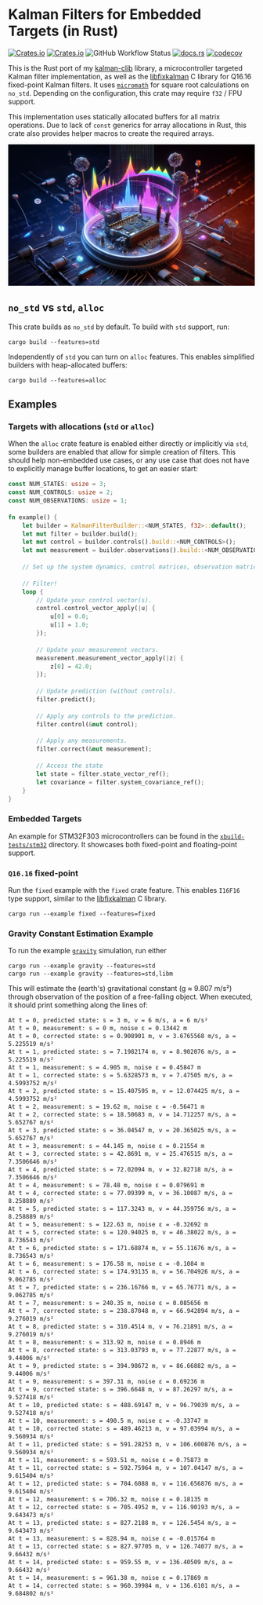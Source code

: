 # Kalman Filters for Embedded Targets (in Rust)

[![Crates.io](https://img.shields.io/crates/v/minikalman)](https://crates.io/crates/minikalman-rs)
[![Crates.io](https://img.shields.io/crates/l/minikalman)](https://crates.io/crates/minikalman-rs)
![GitHub Workflow Status](https://img.shields.io/github/actions/workflow/status/sunsided/minikalman-rs/rust.yml)
[![docs.rs](https://img.shields.io/docsrs/minikalman)](https://docs.rs/minikalman/)
[![codecov](https://codecov.io/gh/sunsided/minikalman-rs/graph/badge.svg?token=YJYARXA8EL)](https://codecov.io/gh/sunsided/minikalman-rs)

This is the Rust port of my [kalman-clib](https://github.com/sunsided/kalman-clib/) library,
a microcontroller targeted Kalman filter implementation, as well as the
[libfixkalman](https://github.com/sunsided/libfixkalman) C library for Q16.16 fixed-point Kalman filters.
It uses [`micromath`](https://docs.rs/micromath) for square root calculations on `no_std`. Depending on the
configuration, this crate may
require `f32` / FPU support.

This implementation uses statically allocated buffers for all matrix operations. Due to lack
of `const` generics for array allocations in Rust, this crate also provides helper macros
to create the required arrays.

<div align="center">
    <img src="docs/hero.webp" width="780" alt="Kalman Filter Library Hero Picture" />
</div>

## `no_std` vs `std`, `alloc`

This crate builds as `no_std` by default. To build with `std` support, run:

```
cargo build --features=std
```

Independently of `std` you can turn on `alloc` features. This enables simplified builders with heap-allocated buffers:

```
cargo build --features=alloc
```

## Examples

### Targets with allocations (`std` or `alloc`)

When the `alloc` crate feature is enabled either directly or implicitly via `std`,
some builders are enabled that allow for simple creation of filters. This should help non-embedded use cases, or any
use case that does not have to explicitly manage buffer locations, to get an easier start:

```rust
const NUM_STATES: usize = 3;
const NUM_CONTROLS: usize = 2;
const NUM_OBSERVATIONS: usize = 1;

fn example() {
    let builder = KalmanFilterBuilder::<NUM_STATES, f32>::default();
    let mut filter = builder.build();
    let mut control = builder.controls().build::<NUM_CONTROLS>();
    let mut measurement = builder.observations().build::<NUM_OBSERVATIONS>();

    // Set up the system dynamics, control matrices, observation matrices, ...

    // Filter!
    loop {
        // Update your control vector(s).
        control.control_vector_apply(|u| {
            u[0] = 0.0;
            u[1] = 1.0;
        });

        // Update your measurement vectors.
        measurement.measurement_vector_apply(|z| {
            z[0] = 42.0;
        });

        // Update prediction (without controls).
        filter.predict();

        // Apply any controls to the prediction.
        filter.control(&mut control);

        // Apply any measurements.
        filter.correct(&mut measurement);

        // Access the state
        let state = filter.state_vector_ref();
        let covariance = filter.system_covariance_ref();
    }
}
```

### Embedded Targets

An example for STM32F303 microcontrollers can be found in the
[`xbuild-tests/stm32`] directory. It showcases both fixed-point and floating-point support.

### `Q16.16` fixed-point

Run the `fixed` example with the `fixed` crate feature. This enables `I16F16` type support, similar to
the [libfixkalman](https://github.com/sunsided/libfixkalman) C library.

```shell
cargo run --example fixed --features=fixed
```

### Gravity Constant Estimation Example

To run the example [`gravity`] simulation, run either

```shell
cargo run --example gravity --features=std
cargo run --example gravity --features=std,libm
```

This will estimate the (earth's) gravitational constant (g ≈ 9.807 m/s²) through observation
of the position of a free-falling object. When executed, it should print something along the lines of:

```
At t = 0, predicted state: s = 3 m, v = 6 m/s, a = 6 m/s²
At t = 0, measurement: s = 0 m, noise ε = 0.13442 m
At t = 0, corrected state: s = 0.908901 m, v = 3.6765568 m/s, a = 5.225519 m/s²
At t = 1, predicted state: s = 7.1982174 m, v = 8.902076 m/s, a = 5.225519 m/s²
At t = 1, measurement: s = 4.905 m, noise ε = 0.45847 m
At t = 1, corrected state: s = 5.6328573 m, v = 7.47505 m/s, a = 4.5993752 m/s²
At t = 2, predicted state: s = 15.407595 m, v = 12.074425 m/s, a = 4.5993752 m/s²
At t = 2, measurement: s = 19.62 m, noise ε = -0.56471 m
At t = 2, corrected state: s = 18.50683 m, v = 14.712257 m/s, a = 5.652767 m/s²
At t = 3, predicted state: s = 36.04547 m, v = 20.365025 m/s, a = 5.652767 m/s²
At t = 3, measurement: s = 44.145 m, noise ε = 0.21554 m
At t = 3, corrected state: s = 42.8691 m, v = 25.476515 m/s, a = 7.3506646 m/s²
At t = 4, predicted state: s = 72.02094 m, v = 32.82718 m/s, a = 7.3506646 m/s²
At t = 4, measurement: s = 78.48 m, noise ε = 0.079691 m
At t = 4, corrected state: s = 77.09399 m, v = 36.10087 m/s, a = 8.258889 m/s²
At t = 5, predicted state: s = 117.3243 m, v = 44.359756 m/s, a = 8.258889 m/s²
At t = 5, measurement: s = 122.63 m, noise ε = -0.32692 m
At t = 5, corrected state: s = 120.94025 m, v = 46.38022 m/s, a = 8.736543 m/s²
At t = 6, predicted state: s = 171.68874 m, v = 55.11676 m/s, a = 8.736543 m/s²
At t = 6, measurement: s = 176.58 m, noise ε = -0.1084 m
At t = 6, corrected state: s = 174.93135 m, v = 56.704926 m/s, a = 9.062785 m/s²
At t = 7, predicted state: s = 236.16766 m, v = 65.76771 m/s, a = 9.062785 m/s²
At t = 7, measurement: s = 240.35 m, noise ε = 0.085656 m
At t = 7, corrected state: s = 238.87048 m, v = 66.942894 m/s, a = 9.276019 m/s²
At t = 8, predicted state: s = 310.4514 m, v = 76.21891 m/s, a = 9.276019 m/s²
At t = 8, measurement: s = 313.92 m, noise ε = 0.8946 m
At t = 8, corrected state: s = 313.03793 m, v = 77.22877 m/s, a = 9.44006 m/s²
At t = 9, predicted state: s = 394.98672 m, v = 86.66882 m/s, a = 9.44006 m/s²
At t = 9, measurement: s = 397.31 m, noise ε = 0.69236 m
At t = 9, corrected state: s = 396.6648 m, v = 87.26297 m/s, a = 9.527418 m/s²
At t = 10, predicted state: s = 488.69147 m, v = 96.79039 m/s, a = 9.527418 m/s²
At t = 10, measurement: s = 490.5 m, noise ε = -0.33747 m
At t = 10, corrected state: s = 489.46213 m, v = 97.03994 m/s, a = 9.560934 m/s²
At t = 11, predicted state: s = 591.28253 m, v = 106.600876 m/s, a = 9.560934 m/s²
At t = 11, measurement: s = 593.51 m, noise ε = 0.75873 m
At t = 11, corrected state: s = 592.75964 m, v = 107.04147 m/s, a = 9.615404 m/s²
At t = 12, predicted state: s = 704.6088 m, v = 116.656876 m/s, a = 9.615404 m/s²
At t = 12, measurement: s = 706.32 m, noise ε = 0.18135 m
At t = 12, corrected state: s = 705.4952 m, v = 116.90193 m/s, a = 9.643473 m/s²
At t = 13, predicted state: s = 827.2188 m, v = 126.5454 m/s, a = 9.643473 m/s²
At t = 13, measurement: s = 828.94 m, noise ε = -0.015764 m
At t = 13, corrected state: s = 827.97705 m, v = 126.74077 m/s, a = 9.66432 m/s²
At t = 14, predicted state: s = 959.55 m, v = 136.40509 m/s, a = 9.66432 m/s²
At t = 14, measurement: s = 961.38 m, noise ε = 0.17869 m
At t = 14, corrected state: s = 960.39984 m, v = 136.6101 m/s, a = 9.684802 m/s²
```

[`gravity`]: https://github.com/sunsided/minikalman-rs/tree/main/crates/minikalman/examples/gravity.rs

[`xbuild-tests/stm32`]: https://github.com/sunsided/minikalman-rs/tree/main/xbuild-tests/stm32
